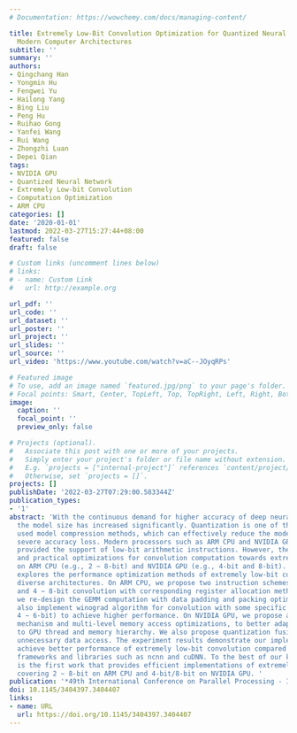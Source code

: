 ```yaml
---
# Documentation: https://wowchemy.com/docs/managing-content/

title: Extremely Low-Bit Convolution Optimization for Quantized Neural Network on
  Modern Computer Architectures
subtitle: ''
summary: ''
authors:
- Qingchang Han
- Yongmin Hu
- Fengwei Yu
- Hailong Yang
- Bing Liu
- Peng Hu
- Ruihao Gong
- Yanfei Wang
- Rui Wang
- Zhongzhi Luan
- Depei Qian
tags:
- NVIDIA GPU
- Quantized Neural Network
- Extremely Low-bit Convolution
- Computation Optimization
- ARM CPU
categories: []
date: '2020-01-01'
lastmod: 2022-03-27T15:27:44+08:00
featured: false
draft: false

# Custom links (uncomment lines below)
# links:
# - name: Custom Link
#   url: http://example.org

url_pdf: ''
url_code: ''
url_dataset: ''
url_poster: ''
url_project: ''
url_slides: ''
url_source: ''
url_video: 'https://www.youtube.com/watch?v=aC--JOyqRPs'

# Featured image
# To use, add an image named `featured.jpg/png` to your page's folder.
# Focal points: Smart, Center, TopLeft, Top, TopRight, Left, Right, BottomLeft, Bottom, BottomRight.
image:
  caption: ''
  focal_point: ''
  preview_only: false

# Projects (optional).
#   Associate this post with one or more of your projects.
#   Simply enter your project's folder or file name without extension.
#   E.g. `projects = ["internal-project"]` references `content/project/deep-learning/index.md`.
#   Otherwise, set `projects = []`.
projects: []
publishDate: '2022-03-27T07:29:00.583344Z'
publication_types:
- '1'
abstract: 'With the continuous demand for higher accuracy of deep neural networks,
  the model size has increased significantly. Quantization is one of the most widely
  used model compression methods, which can effectively reduce the model size without
  severe accuracy loss. Modern processors such as ARM CPU and NVIDIA GPU have already
  provided the support of low-bit arithmetic instructions. However, there lack efficient
  and practical optimizations for convolution computation towards extremely low-bit
  on ARM CPU (e.g., 2 ∼ 8-bit) and NVIDIA GPU (e.g., 4-bit and 8-bit). This paper
  explores the performance optimization methods of extremely low-bit convolution on
  diverse architectures. On ARM CPU, we propose two instruction schemes for 2 ∼ 3-bit
  and 4 ∼ 8-bit convolution with corresponding register allocation methods. In addition,
  we re-design the GEMM computation with data padding and packing optimizations. We
  also implement winograd algorithm for convolution with some specific bit width (e.g.,
  4 ∼ 6-bit) to achieve higher performance. On NVIDIA GPU, we propose a data partition
  mechanism and multi-level memory access optimizations, to better adapt the computation
  to GPU thread and memory hierarchy. We also propose quantization fusion to eliminate
  unnecessary data access. The experiment results demonstrate our implementations
  achieve better performance of extremely low-bit convolution compared to the state-of-the-art
  frameworks and libraries such as ncnn and cuDNN. To the best of our knowledge, this
  is the first work that provides efficient implementations of extremely low-bit convolutions
  covering 2 ∼ 8-bit on ARM CPU and 4-bit/8-bit on NVIDIA GPU. '
publication: '*49th International Conference on Parallel Processing - ICPP*'
doi: 10.1145/3404397.3404407
links:
- name: URL
  url: https://doi.org/10.1145/3404397.3404407
---
```

